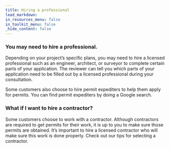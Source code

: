 ```yaml
---
title: Hiring a professional
lead_markdown:
in_resources_menu: false
in_toolkit_menu: false
_hide_content: false
---
```



### You may need to hire a professional.&nbsp;

Depending on your project’s specific plans, you may need to hire a licensed professional such as an engineer, architect, or surveyor to complete certain parts of your application. The reviewer can tell you which parts of your application need to be filled out by a licensed professional during your consultation.

Some customers also choose to hire permit expediters to help them apply for permits. You can find permit expediters by doing a Google search.

### What if I want to hire a contractor?

Some customers choose to work with a contractor. Although contractors are required to get permits for their work, it is up to you to make sure those permits are obtained. It’s important to hire a licensed contractor who will make sure this work is done properly. Check out our tips for selecting a contractor.